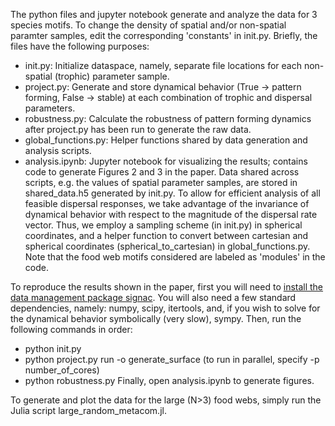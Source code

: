 The python files and jupyter notebook generate and analyze the data for 3 species motifs. To change the density of spatial and/or non-spatial paramter samples, edit the corresponding 'constants' in init.py. Briefly, the files have the following purposes:
- init.py: Initialize dataspace, namely, separate file locations for each non-spatial (trophic) parameter sample.
- project.py: Generate and store dynamical behavior (True -> pattern forming, False -> stable) at each combination of trophic and dispersal parameters. 
- robustness.py: Calculate the robustness of pattern forming dynamics after project.py has been run to generate the raw data.
- global_functions.py: Helper functions shared by data generation and analysis scripts.
- analysis.ipynb: Jupyter notebook for visualizing the results; contains code to generate Figures 2 and 3 in the paper.
Data shared across scripts, e.g. the values of spatial parameter samples, are stored in shared_data.h5 generated by init.py. To allow for efficient analysis of all feasible dispersal responses, we take advantage of the invariance of dynamical behavior with respect to the magnitude of the dispersal rate vector. Thus, we employ a sampling scheme (in init.py) in spherical coordinates, and a helper function to convert between cartesian and spherical coordinates (spherical_to_cartesian) in global_functions.py. Note that the food web motifs considered are labeled as 'modules' in the code. 

To reproduce the results shown in the paper, first you will need to [install the data management package signac](https://docs.signac.io/en/latest/installation.html). You will also need a few standard dependencies, namely: numpy, scipy, itertools, and, if you wish to solve for the dynamical behavior symbolically (very slow), sympy. Then, run the following commands in order:
- python init.py
- python project.py run -o generate_surface (to run in parallel, specify -p number_of_cores)
- python robustness.py 
Finally, open analysis.ipynb to generate figures. 

To generate and plot the data for the large (N>3) food webs, simply run the Julia script large_random_metacom.jl. 
